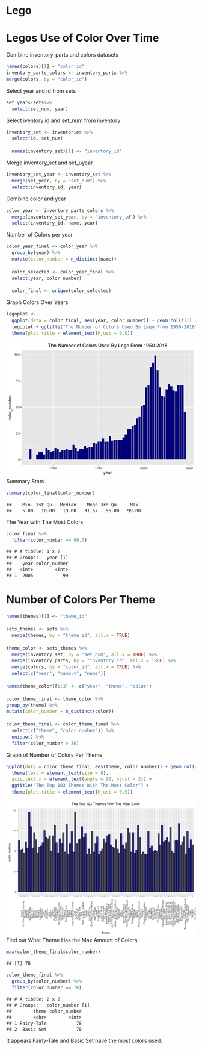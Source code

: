 Lego
================

Legos Use of Color Over Time
============================

Combine inventory\_parts and colors datasets

``` r
names(colors)[1] = "color_id"
inventory_parts_colors <- inventory_parts %>%
merge(colors, by = "color_id")
```

Select year and id from sets

``` r
set_year<-sets%>%
  select(set_num, year)
```

Select iventory id and set\_num from inventory

``` r
inventory_set <- inventories %>%
  select(id, set_num)
  
  names(inventory_set)[1] <- "inventory_id"
```

Merge inventory\_set and set\_uyear

``` r
inventory_set_year <- inventory_set %>%
  merge(set_year, by = "set_num") %>%
  select(inventory_id, year)
```

Combine color and year

``` r
color_year <- inventory_parts_colors %>%
  merge(inventory_set_year, by = "inventory_id") %>%
  select(inventory_id, name, year)
```

Number of Colors per year

``` r
color_year_final <- color_year %>%
  group_by(year) %>%
  mutate(color_number = n_distinct(name))
  
  color_selected <- color_year_final %>%
  select(year, color_number)
  
  color_final <- unique(color_selected)
```

Graph Colors Over Years

``` r
legoplot <-
  ggplot(data = color_final, aes(year, color_number)) + geom_col(fill = "darkblue")
  legoplot + ggtitle("The Number of Colors Used By Lego From 1950-2018") +
  theme(plot.title = element_text(hjust = 0.5))
```

![](Lego_files/figure-markdown_github-ascii_identifiers/unnamed-chunk-7-1.png) Summary Stats

``` r
summary(color_final$color_number)
```

    ##    Min. 1st Qu.  Median    Mean 3rd Qu.    Max. 
    ##    5.00   10.00   19.00   31.67   56.00   99.00

The Year with The Most Colors

``` r
color_final %>%
  filter(color_number == 99.0)
```

    ## # A tibble: 1 x 2
    ## # Groups:   year [1]
    ##    year color_number
    ##   <int>        <int>
    ## 1  2005           99

Number of Colors Per Theme
==========================

``` r
names(themes)[1] <- "theme_id"

sets_themes <- sets %>%
  merge(themes, by = "theme_id", all.x = TRUE)

theme_color <- sets_themes %>%
  merge(inventory_set, by = "set_num", all.x = TRUE) %>%
  merge(inventory_parts, by = "inventory_id", all.x = TRUE) %>%
  merge(colors, by = "color_id", all.x = TRUE) %>%
  select(c("year", "name.y", "name"))

names(theme_color)[1:3] <- c("year", "theme", "color")

color_theme_final <- theme_color %>%
group_by(theme) %>%
mutate(color_number = n_distinct(color))

color_theme_final <- color_theme_final %>%
  select(c("theme", "color_number")) %>%
  unique() %>%
  filter(color_number > 36)
```

Graph of Number of Colors Per Theme

``` r
ggplot(data = color_theme_final, aes(theme, color_number)) + geom_col(color = "darkblue") +
  theme(text = element_text(size = 8),
  axis.text.x = element_text(angle = 90, vjust = 2)) + 
  ggtitle("The Top 103 Themes With The Most Color") +
  theme(plot.title = element_text(hjust = 0.5))
```

![](Lego_files/figure-markdown_github-ascii_identifiers/unnamed-chunk-11-1.png) Find out What Theme Has the Max Amount of Colors

``` r
max(color_theme_final$color_number)
```

    ## [1] 78

``` r
color_theme_final %>% 
  group_by(color_number) %>% 
  filter(color_number == 78)
```

    ## # A tibble: 2 x 2
    ## # Groups:   color_number [1]
    ##        theme color_number
    ##        <chr>        <int>
    ## 1 Fairy-Tale           78
    ## 2  Basic Set           78

It appears Fairly-Tale and Basic Set have the most colors used.
